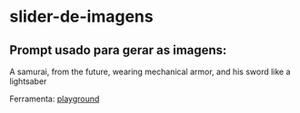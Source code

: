# slider-de-imagens

## Prompt usado para gerar as imagens:

A samurai, from the future, wearing mechanical armor, and his sword like a
lightsaber

Ferramenta: [playground]('https://playground.com/')
